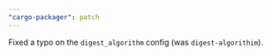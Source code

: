 ```yaml
---
"cargo-packager": patch
---
```


Fixed a typo on the `digest_algorithm` config (was `digest-algorithim`).
